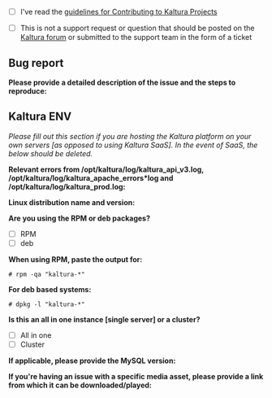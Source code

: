 - [ ] I've read the [guidelines for Contributing to Kaltura Projects](https://github.com/kaltura/platform-install-packages/blob/master/CONTRIBUTING.md)
- [ ] This is not a support request or question that should be posted on the [Kaltura forum](https://forum.kaltura.org) or submitted to the support team in the form of a ticket 


## Bug report
**Please provide a detailed description of the issue and the steps to reproduce:**


## Kaltura ENV
*Please fill out this section if you are hosting the Kaltura platform on your own servers [as opposed to using Kaltura SaaS]. In the event of SaaS, the below should be deleted.*


**Relevant errors from /opt/kaltura/log/kaltura_api_v3.log, /opt/kaltura/log/kaltura_apache_errors*log and /opt/kaltura/log/kaltura_prod.log:**

**Linux distribution name and version:**

**Are you using the RPM or deb packages?**
- [ ] RPM
- [ ] deb

**When using RPM, paste the output for:**
```
# rpm -qa "kaltura-*"
```

**For deb based systems:**
```
# dpkg -l "kaltura-*"
```

**Is this an all in one instance [single server] or a cluster?**
- [ ] All in one
- [ ] Cluster

**If applicable, please provide the MySQL version:**


**If you're having an issue with a specific media asset, please provide a link from which it can be downloaded/played:**

